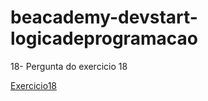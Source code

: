 # beacademy-devstart-logicadeprogramacao

18- Pergunta do exercicio 18

[Exercicio18](https://linktodocumentation)